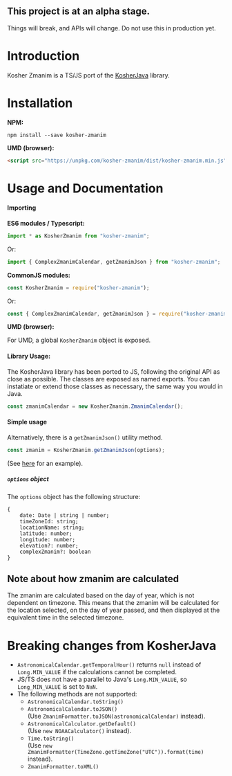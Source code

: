 ## This project is at an alpha stage.

Things will break, and APIs will change. Do not use this in production yet.

# Introduction
Kosher Zmanim is a TS/JS port of the [KosherJava](KosherJava/zmanim) library.

# Installation
**NPM:**
```
npm install --save kosher-zmanim
```

**UMD (browser):**
```html
<script src="https://unpkg.com/kosher-zmanim/dist/kosher-zmanim.min.js"></script>
```

# Usage and Documentation
#### Importing
**ES6 modules / Typescript:**
```javascript
import * as KosherZmanim from "kosher-zmanim";
```
Or:
```javascript
import { ComplexZmanimCalendar, getZmanimJson } from "kosher-zmanim";
```

**CommonJS modules:**
```javascript
const KosherZmanim = require("kosher-zmanim");
```
Or:
```javascript
const { ComplexZmanimCalendar, getZmanimJson } = require("kosher-zmanim");
```

**UMD (browser):**

For UMD, a global `KosherZmanim` object is exposed.

#### Library Usage:
The KosherJava library has been ported to JS, following the original API as close as possible. 
The classes are exposed as named exports. You can instatiate or extend those classes as necessary, the same way you would in Java.

```javascript
const zmanimCalendar = new KosherZmanim.ZmanimCalendar();
```

#### Simple usage
Alternatively, there is a `getZmanimJson()` utility method.

```javascript
const zmanim = KosherZmanim.getZmanimJson(options);
```
(See [here](/examples/frontend-example/frontend-example.html) for an example).

##### `options` object
The `options` object has the following structure:
```
{
    date: Date | string | number;
    timeZoneId: string;
    locationName: string;
    latitude: number;
    longitude: number;
    elevation?: number;
    complexZmanim?: boolean
}
```

## Note about how zmanim are calculated
The zmanim are calculated based on the day of year, which is not dependent on timezone. This means that the zmanim will be calculated for the location selected, on the day of year passed, and then displayed at the equivalent time in the selected timezone.

# Breaking changes from KosherJava
* `AstronomicalCalendar.getTemporalHour()` returns `null` instead of `Long.MIN_VALUE` if the calculations cannot be completed.
* JS/TS does not have a parallel to Java's `Long.MIN_VALUE`, so `Long_MIN_VALUE` is set to `NaN`.
* The following methods are not supported:  
  * `AstronomicalCalendar.toString()`
  * `AstronomicalCalendar.toJSON()`  
  (Use `ZmanimFormatter.toJSON(astronomicalCalendar)` instead).
  * `AstronomicalCalculator.getDefault()`  
  (Use `new NOAACalculator()` instead).
  * `Time.toString()`  
  (Use `new ZmanimFormatter(TimeZone.getTimeZone("UTC")).format(time)` instead).
  * `ZmanimFormatter.toXML()`
